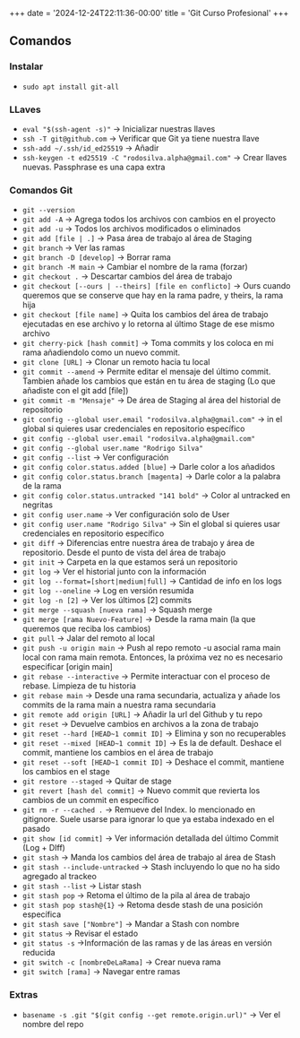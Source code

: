 +++
date = '2024-12-24T22:11:36-00:00'
title = 'Git Curso Profesional'
+++

## Comandos

### Instalar
- `sudo apt install git-all`

### LLaves
- `eval "$(ssh-agent -s)"` → Inicializar nuestras llaves
- `ssh -T git@github.com` → Verificar que Git ya tiene nuestra llave 
- `ssh-add ~/.ssh/id_ed25519` → Añadir
- `ssh-keygen -t ed25519 -C "rodosilva.alpha@gmail.com"` → Crear llaves nuevas. Passphrase es una capa extra

### Comandos Git
- `git --version` 
- `git add -A` → Agrega todos los archivos con cambios en el proyecto
- `git add -u` → Todos los archivos modificados o eliminados
- `git add [file | .]` → Pasa área de trabajo al área de Staging
- `git branch` → Ver las ramas
- `git branch -D [develop]` → Borrar rama
- `git branch -M main` → Cambiar el nombre de la rama (forzar)
- `git checkout .` → Descartar cambios del área de trabajo
- `git checkout [--ours | --theirs] [file en conflicto]` → Ours cuando queremos que se conserve que hay en la rama padre, y theirs, la rama hija
- `git checkout [file name]` → Quita los cambios del área de trabajo ejecutadas en ese archivo y lo retorna al último Stage de ese mismo archivo
- `git cherry-pick [hash commit]` → Toma commits y los coloca en mi rama añadiendolo como un nuevo commit.
- `git clone [URL]` → Clonar un remoto hacia tu local
- `git commit --amend` → Permite editar el mensaje del último commit. Tambien añade los cambios que están en tu área de staging (Lo que añadiste con el git add [file])
- `git commit -m "Mensaje"` → De área de Staging al área del historial de repositorio
- `git config --global user.email "rodosilva.alpha@gmail.com"` → in el global si quieres usar credenciales en repositorio específico
- `git config --global user.email "rodosilva.alpha@gmail.com"` 
- `git config --global user.name "Rodrigo Silva"` 
- `git config --list` → Ver configuración
- `git config color.status.added [blue]` → Darle color a los añadidos
- `git config color.status.branch [magenta]` → Darle color a la palabra de la rama
- `git config color.status.untracked "141 bold"` → Color al untracked en negritas
- `git config user.name` → Ver configuración solo de User
- `git config user.name "Rodrigo Silva"` → Sin el global si quieres usar credenciales en repositorio específico
- `git diff` → Diferencias entre nuestra área de trabajo y área de repositorio. Desde el punto de vista del área de trabajo
- `git init` → Carpeta en la que estamos será un repositorio
- `git log` → Ver el historial junto con la información
- `git log --format=[short|medium|full]` → Cantidad de info en los logs
- `git log --oneline` → Log en versión resumida
- `git log -n [2]` → Ver los últimos [2] commits
- `git merge --squash [nueva rama]` → Squash merge
- `git merge [rama Nuevo-Feature]` → Desde la rama main (la que queremos que reciba los cambios)
- `git pull` → Jalar del remoto al local
- `git push -u origin main` → Push al repo remoto -u asocial rama main local con rama main remota. Entonces, la próxima vez no es necesario especificar [origin main]
- `git rebase --interactive` → Permite interactuar con el proceso de rebase. Limpieza de tu historia
- `git rebase main` → Desde una rama secundaria, actualiza y añade los commits de la rama main a nuestra rama secundaria 
- `git remote add origin [URL]` → Añadir la url del Github y tu repo
- `git reset` → Devuelve cambios en archivos a la zona de trabajo
- `git reset --hard [HEAD~1 commit ID]` → Elimina y son no recuperables
- `git reset --mixed [HEAD~1 commit ID]` → Es la de default. Deshace el commit, mantiene los cambios en el área de trabajo
- `git reset --soft [HEAD~1 commit ID]` → Deshace el commit, mantiene los cambios en el stage
- `git restore --staged` → Quitar de stage
- `git revert [hash del commit]` → Nuevo commit que revierta los cambios de un commit en específico
- `git rm -r --cached .` → Remueve del Index. lo mencionado en gitignore. Suele usarse para ignorar lo que ya estaba indexado en el pasado
- `git show [id commit]` → Ver información detallada del último Commit (Log + DIff)
- `git stash` → Manda los cambios del área de trabajo al área de Stash
- `git stash --include-untracked` → Stash incluyendo lo que no ha sido agregado al trackeo
- `git stash --list` → Listar stash
- `git stash pop` → Retoma el último de la pila al área de trabajo
- `git stash pop stash@{1}` → Retoma desde stash de una posición específica
- `git stash save ["Nombre"]` → Mandar a Stash con nombre
- `git status` → Revisar el estado
- `git status -s` →Información de las ramas y de las áreas en versión reducida
- `git switch -c [nombreDeLaRama]` → Crear nueva rama
- `git switch [rama]` → Navegar entre ramas

### Extras
- `basename -s .git "$(git config --get remote.origin.url)"` -> Ver el nombre del repo